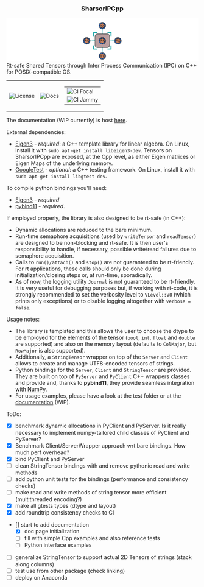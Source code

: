 ### <center> SharsorIPCpp </center>

<!-- ![GitHub-Mark-Light](docs/icon-light.svg#gh-dark-mode-only)![GitHub-Mark-Dark](docs/icon-dark.svg#gh-light-mode-only) -->
![icon.svg](docs/sphinx/source/_static/icon.svg)
Rt-safe Shared Tensors through Inter Process Communication (IPC) on C++ for POSIX-compatible OS.

<center>
<table>
  <tc>
    <td><img src="https://img.shields.io/badge/License-GPLv2-purple.svg" alt="License"></td>
    <td><img src="https://img.shields.io/badge/Docs-WIP-yellow" alt="Docs"></td>
  </tc>
  <td colspan="2"> <!-- This will span the cell across two columns to accommodate the nested table -->
  <table>
    <tr>
      <td><img src="https://github.com/AndrePatri/SharsorIPCpp/actions/workflows/focal_CI_build_devel.yml/badge.svg" alt="CI Focal"></td>
    </tr>
    <tr>
      <td><img src="https://github.com/AndrePatri/SharsorIPCpp/actions/workflows/jammy_CI_build_devel.yml/badge.svg" alt="CI Jammy"></td>
    </tr>
  </table>
  </td>
</table>
</center>

The documentation (WIP currently) is host [here](https://andrepatri.github.io/SharsorIPCpp/v0.1.0/index.html).

External dependencies: 
- [Eigen3](https://eigen.tuxfamily.org/index.php?title=Main_Page) - *required*: a C++ template library for linear algebra. On Linux, install it with ```sudo apt-get install libeigen3-dev```. Tensors on SharsorIPCpp are exposed, at the Cpp level, as either Eigen matrices or Eigen Maps of the underlying memory.
- [GoogleTest](https://github.com/google/googletest) - *optional*: a C++ testing framework. On Linux, install it with ```sudo apt-get install libgtest-dev```.
<!-- - **Real-time library** (rt) - *required*: ```sudo apt-get install librt-dev```
- **pthread** - *required*: the POSIX Threads library. On Linux, install it with ```sudo apt-get install libpthread-stubs0-dev``` -->

To compile python bindings you'll need: 
- [Eigen3](https://eigen.tuxfamily.org/index.php?title=Main_Page) - *required*
- [pybind11](https://github.com/pybind/pybind11) - *required*. 

<!-- Run-time dependencies for the bindings:
- **linux-vdso**
- **librt**
- **libstdc++**
- **libgcc**
- **libc**
- **libpthread**
- **libm** -->

If employed properly, the library is also designed to be rt-safe (in C++):
- Dynamic allocations are reduced to the bare minimum.
- Run-time semaphore acquisitions (used by `writeTensor` and `readTensor`) are designed to be non-blocking and rt-safe. It is then user's responsibility to handle, if necessary, possible write/read failures due to semaphore acquisition.
- Calls to `run()/attach()` and `stop()` are not guaranteed to be rt-friendly. For rt applications, these calls should only be done during initialization/closing steps or, at run-time, sporadically.
- As of now, the logging utility `Journal` is not guaranteed to be rt-friendly. It is very useful for debugging purposes but, if working with rt-code, it is strongly recommended to set the verbosity level to `VLevel::V0` (which prints only exceptions) or to disable logging altogether with `verbose = false`.

Usage notes:
- The library is templated and this allows the user to choose the dtype to be employed for the elements of the tensor (`bool`, `int`, `float` and `double` are supported) and also on the memory layout (defaults to `ColMajor`, but `RowMajor` is also supported).
- Additionally, a `StringTensor` wrapper on top of the `Server` and `Client` allows to create and manage UTF8-encoded tensors of strings. 
- Python bindings for the `Server`, `Client` and `StringTensor` are provided. They are built on top of `PyServer` and `PyClient` C++ wrappers classes and provide and, thanks to **pybind11**, they provide seamless integration with [NumPy](https://numpy.org/).
- For usage examples, please have a look at the test folder or at the [documentation](https://andrepatri.github.io/SharsorIPCpp/v0.1.0/index.html) (WIP).

ToDo:
- [x] benchmark dynamic allocations in PyClient and PyServer. Is it really necessary to implement numpy-tailored child classes of PyClient and PyServer?
- [x] Benchmark Client/ServerWrapper approach wrt bare bindings. How much perf overhead?
- [x] bind PyClient and PyServer
- [ ] clean StringTensor bindings with and remove pythonic read and write methods
- [ ] add python unit tests for the bindings (performance and consistency checks)
- [ ] make read and write methods of string tensor more efficient (multithreaded encoding?)
- [x] make all gtests types (dtype and layout)
- [x] add roundtrip consistency checks to CI
- [] start to add documentation
  - [x] doc page initialization
  - [ ] fill with simple Cpp examples and also reference tests
  - [ ] Python interface examples
- [ ] generalize StringTensor to support actual 2D Tensors of strings (stack along columns)
- [ ] test use from other package (check linking) 
- [ ] deploy on Anaconda 
